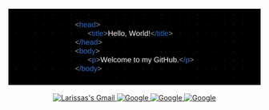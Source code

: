 <p align="center">
  <img src="./github.png" />
</p>

<p align="center">
  <a href="mailto:larissabants@gmail.com">
    <img src="https://img.shields.io/badge/-Gmail-c14438?style=flat-square&logo=Gmail&logoColor=3f72af&color=112d4e&link=mailto:larissabants@gmail.com" alt="Larissas's Gmail" />
  </a>
     <a href="https://github.com/larissabants">
            <img src="./images/" alt="Google" width="65">
        </a>
        <a href="https://www.linkedin.com/in/larissa-barros-3083051bb/">
            <img src="./images/" alt="Google" width="66">
        </a>
        <a href="https://www.linkedin.com/in/larissa-barros-3083051bb/">
            <img src="./images/" alt="Google" width="66">
  </a>
</p>

